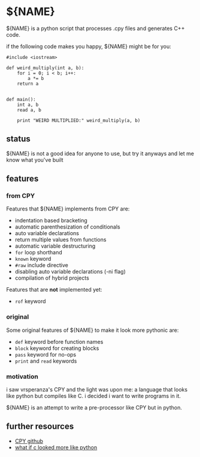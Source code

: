 # ${NAME}

${NAME} is a python script that processes .cpy files and generates C++ code.

if the following code makes you happy, ${NAME} might be for you:

    #include <iostream>

    def weird_multiply(int a, b):
        for i = 0; i < b; i++:
            a *= b
        return a


    def main():
        int a, b
        read a, b

        print "WEIRD MULTIPLIED:" weird_multiply(a, b)

## status

${NAME} is not a good idea for anyone to use, but try it anyways and let me
know what you've built

## features

### from CPY

Features that ${NAME} implements from CPY are:

* indentation based bracketing
* automatic parenthesization of conditionals
* auto variable declarations
* return multiple values from functions
* automatic variable destructuring
* `for` loop shorthand
* `known` keyword
* `#raw` include directive
* disabling auto variable declarations (-ni flag)
* compilation of hybrid projects

Features that are **not** implemented yet:

* `rof` keyword

### original

Some original features of ${NAME} to make it look more pythonic are:

* `def` keyword before function names
* `block` keyword for creating blocks
* `pass` keyword for no-ops
* `print` and `read` keywords

### motivation

i saw vrsperanza's CPY and the light was upon me: a language that looks like
python but compiles like C. i decided i want to write programs in it.

${NAME} is an attempt to write a pre-processor like CPY but in python.

## further resources

* [CPY github](https://github.com/vrsperanza/CPY)
* [what if c looked more like python](http://cpprocks.com/what-if-c-looked-more-like-python-or-coffeescript/)
